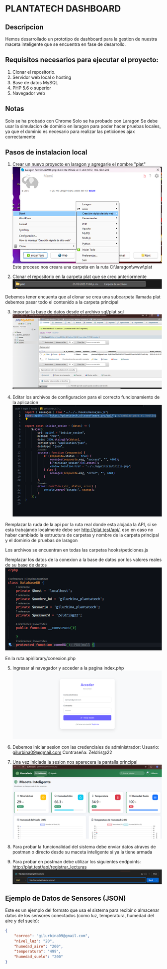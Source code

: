 # PLANTATECH DASHBOARD

## Descripcion
Hemos desarrollado un prototipo de dashboard para la gestion de nuestra maceta inteligente que se encuentra en fase de desarrollo.

## Requisitos necesarios para ejecutar el proyecto:
1. Clonar el repositorio.
2. Servidor web local o hosting 
3. Base de datos MySQL
4. PHP 5.6 o superior
5. Navegador web

## Notas
Solo se ha probado con Chrome 
Solo se ha probado con Laragon 
Se debe usar la simulacion de dominio en laragon para poder hacer pruebas locales, ya que el dominio es necesario para realizar las peticiones ajax correctamente

## Pasos de instalacion local

1. Crear un nuevo proyecto en laragon y agregarle el nombre "plat"
![Crear proyecto](img/crear_rapida_sitio.png)
Este proceso nos creara una carpeta en la ruta C:\laragon\www\plat

2. Clonar el repositorio en la carpeta plat que se creo anteriormente
![Carpeta de ejemplo](img/carpeta_ejemplo.png)

Debemos tener encuenta que al clonar se crea una subcarpeta llamada plat debemos pasar todo el contenido a la carpeta principal

3. Importar la base de datos desde el archivo sql/plat.sql
![Imagen de ejemplo](img/base_ejemplop.png)

4. Editar los archivos de configuracion para el correcto funcionamiento de la aplicacion
![Configuracion](img/configuracion.png)

Remplazar la ruda de la api por la ruta real donde esta alojada la API, si se esta trabajando localmente debe ser http://plat.test/api/, eso en caso no haber cambiado la estructura de carpetas y nombre de la carpeta principal y el dominio de pruebas de laragon

Los archivos se encuentran en todas las carpetas hooks/peticiones.js

Remplazar los datos de la conexion a la base de datos por los valores reales de su base de datos
![Conexion BD](img/conexion.png)

En la ruta api/library/conexion.php

5. Ingresar al navegador y acceder a la pagina index.php
![Pagina principal](img/login.png)

6. Debemos iniciar sesion con las credenciales de administrador:
Usuario: gilurbina09@gmail.com
Contraseña: Zeldris@22

7. Una vez iniciada la sesion nos aparecera la pantalla principal
![Pantalla Principal](img/dash.png)


8. Para probar la funcionalidad del sistema debe enviar datos atraves de postman o directo desde su maceta inteligente si ya la tiene armada

9. Para probar en postman debe utilizar los siguientes endpoints:
http://plat.test/api/registrar_lecturas
![Postman](img/endpoins.png)

## Ejemplo de Datos de Sensores (JSON)

Este es un ejemplo del formato que usa el sistema para recibir o almacenar datos de los sensores conectados (como luz, temperatura, humedad del aire y del suelo):

```json
{
    "correo": "gilurbina09@gmail.com",
    "nivel_luz": "20",
    "humedad_aire": "200",
    "temperatura": "499",
    "humedad_suelo": "200"
}

